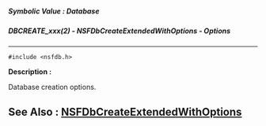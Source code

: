 ##### Symbolic Value : Database
##### DBCREATE_xxx(2) - NSFDbCreateExtendedWithOptions - Options
---
```
#include <nsfdb.h>
```
**Description :**

Database creation options.

**See Also :**
[NSFDbCreateExtendedWithOptions](/reference/Func/NSFDbCreateExtendedWithOptions)
---
